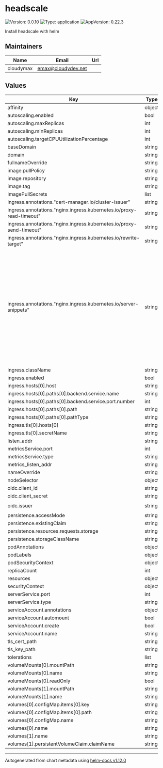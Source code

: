# headscale

![Version: 0.0.10](https://img.shields.io/badge/Version-0.0.10-informational?style=flat-square) ![Type: application](https://img.shields.io/badge/Type-application-informational?style=flat-square) ![AppVersion: 0.22.3](https://img.shields.io/badge/AppVersion-0.22.3-informational?style=flat-square)

Install headscale with helm

## Maintainers

| Name | Email | Url |
| ---- | ------ | --- |
| cloudymax | <emax@cloudydev.net> |  |

## Values

| Key | Type | Default | Description |
|-----|------|---------|-------------|
| affinity | object | `{}` |  |
| autoscaling.enabled | bool | `false` |  |
| autoscaling.maxReplicas | int | `100` |  |
| autoscaling.minReplicas | int | `1` |  |
| autoscaling.targetCPUUtilizationPercentage | int | `80` |  |
| baseDomain | string | `"buildstars.online"` |  |
| domain | string | `"hs.buildstars.online"` |  |
| fullnameOverride | string | `""` |  |
| image.pullPolicy | string | `"IfNotPresent"` |  |
| image.repository | string | `"headscale/headscale"` |  |
| image.tag | string | `""` |  |
| imagePullSecrets | list | `[]` |  |
| ingress.annotations."cert-manager.io/cluster-issuer" | string | `"letsencrypt-staging"` |  |
| ingress.annotations."nginx.ingress.kubernetes.io/proxy-read-timeout" | string | `"3600"` |  |
| ingress.annotations."nginx.ingress.kubernetes.io/proxy-send-timeout" | string | `"3600"` |  |
| ingress.annotations."nginx.ingress.kubernetes.io/rewrite-target" | string | `"/"` |  |
| ingress.annotations."nginx.ingress.kubernetes.io/server-snippets" | string | `"location / {\nproxy_pass http://85.10.207.22:80;\n    proxy_http_version 1.1;\n    proxy_set_header Upgrade $http_upgrade;\n    proxy_set_header Connection $connection_upgrade;\n    proxy_set_header Host $server_name;\n    proxy_redirect http:// https://;\n    proxy_buffering off;\n    proxy_set_header X-Real-IP $remote_addr;\n    proxy_set_header X-Forwarded-For $proxy_add_x_forwarded_for;\n    proxy_set_header X-Forwarded-Proto $http_x_forwarded_proto;\n    add_header Strict-Transport-Security \"max-age=15552000; includeSubDomains\" always;\n}\n"` |  |
| ingress.className | string | `"nginx"` |  |
| ingress.enabled | bool | `true` |  |
| ingress.hosts[0].host | string | `"hs.buildstars.online"` |  |
| ingress.hosts[0].paths[0].backend.service.name | string | `"headscale-server"` |  |
| ingress.hosts[0].paths[0].backend.service.port.number | int | `8080` |  |
| ingress.hosts[0].paths[0].path | string | `"/"` |  |
| ingress.hosts[0].paths[0].pathType | string | `"Prefix"` |  |
| ingress.tls[0].hosts[0] | string | `"hs.buildstars.online"` |  |
| ingress.tls[0].secretName | string | `"headscale-tls"` |  |
| listen_addr | string | `"0.0.0.0:8080"` |  |
| metricsService.port | int | `9090` |  |
| metricsService.type | string | `"ClusterIP"` |  |
| metrics_listen_addr | string | `"0.0.0.0:9090"` |  |
| nameOverride | string | `""` |  |
| nodeSelector | object | `{}` |  |
| oidc.client_id | string | `"your-oidc-client-id"` |  |
| oidc.client_secret | string | `"your-oidc-client-secret"` |  |
| oidc.issuer | string | `"https://your-oidc.issuer.com/path"` |  |
| persistence.accessMode | string | `"ReadWriteOnce"` |  |
| persistence.existingClaim | string | `""` |  |
| persistence.resources.requests.storage | string | `"1Gi"` |  |
| persistence.storageClassName | string | `"local-path"` |  |
| podAnnotations | object | `{}` |  |
| podLabels | object | `{}` |  |
| podSecurityContext | object | `{}` |  |
| replicaCount | int | `1` |  |
| resources | object | `{}` |  |
| securityContext | object | `{}` |  |
| serverService.port | int | `8080` |  |
| serverService.type | string | `"ClusterIP"` |  |
| serviceAccount.annotations | object | `{}` |  |
| serviceAccount.automount | bool | `true` |  |
| serviceAccount.create | bool | `true` |  |
| serviceAccount.name | string | `""` |  |
| tls_cert_path | string | `""` |  |
| tls_key_path | string | `""` |  |
| tolerations | list | `[]` |  |
| volumeMounts[0].mountPath | string | `"/etc/headscale"` |  |
| volumeMounts[0].name | string | `"headscale-config"` |  |
| volumeMounts[0].readOnly | bool | `true` |  |
| volumeMounts[1].mountPath | string | `"/var/lib/headscale/"` |  |
| volumeMounts[1].name | string | `"headscale-db"` |  |
| volumes[0].configMap.items[0].key | string | `"config.yaml"` |  |
| volumes[0].configMap.items[0].path | string | `"config.yaml"` |  |
| volumes[0].configMap.name | string | `"headscale-config"` |  |
| volumes[0].name | string | `"headscale-config"` |  |
| volumes[1].name | string | `"headscale-db"` |  |
| volumes[1].persistentVolumeClaim.claimName | string | `"headscale-db"` |  |

----------------------------------------------
Autogenerated from chart metadata using [helm-docs v1.12.0](https://github.com/norwoodj/helm-docs/releases/v1.12.0)
